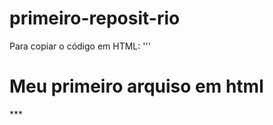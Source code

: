 # primeiro-reposit-rio
Para copiar o código em HTML:
'''
<htnl>
  <h1>Meu primeiro arquiso em html</h1>
</html>
***
